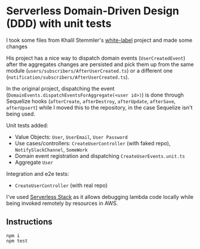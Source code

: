# Serverless Domain-Driven Design (DDD) with unit tests
I took some files from Khalil Stemmler's [white-label](https://github.com/stemmlerjs/white-label) project and made some changes

His project has a nice way to dispatch domain events (`UserCreatedEvent`) after the aggregates changes are persisted and pick them up from the same module (`users/subscribers/AfterUserCreated.ts`) or a different one (`notification/subscribers/AfterUserCreated.ts`).

In the original project, dispatching the event (`DomainEvents.dispatchEventsForAggregate(<user id>)`) is done through Sequelize hooks (`afterCreate`, `afterDestroy`, `afterUpdate`, `afterSave`, `afterUpsert`) while I moved this to the repository, in the case Sequelize isn't being used.

Unit tests added:
* Value Objects: `User`, `UserEmail`, `User Password`
* Use cases/controllers: `CreateUserController` (with faked repo), `NotifySlackChannel`, `SomeWork`
* Domain event registration and dispatching `CreateUserEvents.unit.ts`
* Aggregate `User`

Integration and e2e tests:
* `CreateUserController` (with real repo)

I've used [Serverless Stack](https://serverless-stack.com) as it allows debugging lambda code locally while being invoked remotely by resources in AWS.

## Instructions
```
npm i
npm test 
```
